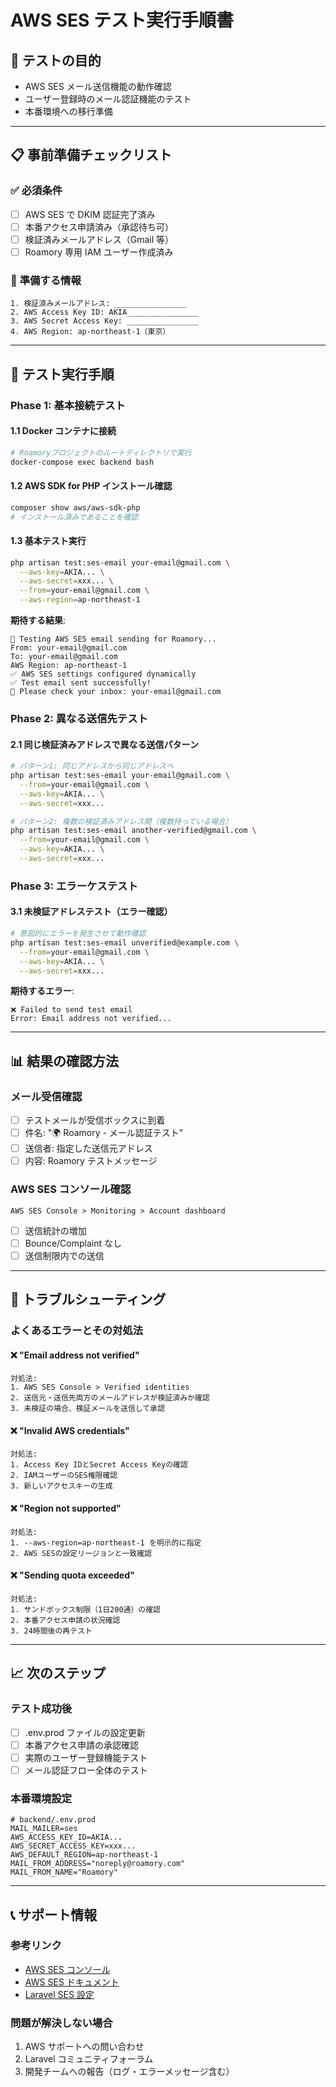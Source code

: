 # AWS SES テスト実行手順書

## 🎯 **テストの目的**

-   AWS SES メール送信機能の動作確認
-   ユーザー登録時のメール認証機能のテスト
-   本番環境への移行準備

---

## 📋 **事前準備チェックリスト**

### ✅ **必須条件**

-   [ ] AWS SES で DKIM 認証完了済み
-   [ ] 本番アクセス申請済み（承認待ち可）
-   [ ] 検証済みメールアドレス（Gmail 等）
-   [ ] Roamory 専用 IAM ユーザー作成済み

### 📝 **準備する情報**

```
1. 検証済みメールアドレス: ________________
2. AWS Access Key ID: AKIA________________
3. AWS Secret Access Key: ________________
4. AWS Region: ap-northeast-1（東京）
```

---

## 🚀 **テスト実行手順**

### **Phase 1: 基本接続テスト**

#### 1.1 Docker コンテナに接続

```bash
# Roamoryプロジェクトのルートディレクトリで実行
docker-compose exec backend bash
```

#### 1.2 AWS SDK for PHP インストール確認

```bash
composer show aws/aws-sdk-php
# インストール済みであることを確認
```

#### 1.3 基本テスト実行

```bash
php artisan test:ses-email your-email@gmail.com \
  --aws-key=AKIA... \
  --aws-secret=xxx... \
  --from=your-email@gmail.com \
  --aws-region=ap-northeast-1
```

**期待する結果**:

```
🚀 Testing AWS SES email sending for Roamory...
From: your-email@gmail.com
To: your-email@gmail.com
AWS Region: ap-northeast-1
✅ AWS SES settings configured dynamically
✅ Test email sent successfully!
📧 Please check your inbox: your-email@gmail.com
```

### **Phase 2: 異なる送信先テスト**

#### 2.1 同じ検証済みアドレスで異なる送信パターン

```bash
# パターン1: 同じアドレスから同じアドレスへ
php artisan test:ses-email your-email@gmail.com \
  --from=your-email@gmail.com \
  --aws-key=AKIA... \
  --aws-secret=xxx...

# パターン2: 複数の検証済みアドレス間（複数持っている場合）
php artisan test:ses-email another-verified@gmail.com \
  --from=your-email@gmail.com \
  --aws-key=AKIA... \
  --aws-secret=xxx...
```

### **Phase 3: エラーケステスト**

#### 3.1 未検証アドレステスト（エラー確認）

```bash
# 意図的にエラーを発生させて動作確認
php artisan test:ses-email unverified@example.com \
  --from=your-email@gmail.com \
  --aws-key=AKIA... \
  --aws-secret=xxx...
```

**期待するエラー**:

```
❌ Failed to send test email
Error: Email address not verified...
```

---

## 📊 **結果の確認方法**

### **メール受信確認**

-   [ ] テストメールが受信ボックスに到着
-   [ ] 件名: "🌍 Roamory - メール認証テスト"
-   [ ] 送信者: 指定した送信元アドレス
-   [ ] 内容: Roamory テストメッセージ

### **AWS SES コンソール確認**

```
AWS SES Console > Monitoring > Account dashboard
```

-   [ ] 送信統計の増加
-   [ ] Bounce/Complaint なし
-   [ ] 送信制限内での送信

---

## 🔧 **トラブルシューティング**

### **よくあるエラーとその対処法**

#### ❌ **"Email address not verified"**

```
対処法:
1. AWS SES Console > Verified identities
2. 送信元・送信先両方のメールアドレスが検証済みか確認
3. 未検証の場合、検証メールを送信して承認
```

#### ❌ **"Invalid AWS credentials"**

```
対処法:
1. Access Key IDとSecret Access Keyの確認
2. IAMユーザーのSES権限確認
3. 新しいアクセスキーの生成
```

#### ❌ **"Region not supported"**

```
対処法:
1. --aws-region=ap-northeast-1 を明示的に指定
2. AWS SESの設定リージョンと一致確認
```

#### ❌ **"Sending quota exceeded"**

```
対処法:
1. サンドボックス制限（1日200通）の確認
2. 本番アクセス申請の状況確認
3. 24時間後の再テスト
```

---

## 📈 **次のステップ**

### **テスト成功後**

-   [ ] .env.prod ファイルの設定更新
-   [ ] 本番アクセス申請の承認確認
-   [ ] 実際のユーザー登録機能テスト
-   [ ] メール認証フロー全体のテスト

### **本番環境設定**

```env
# backend/.env.prod
MAIL_MAILER=ses
AWS_ACCESS_KEY_ID=AKIA...
AWS_SECRET_ACCESS_KEY=xxx...
AWS_DEFAULT_REGION=ap-northeast-1
MAIL_FROM_ADDRESS="noreply@roamory.com"
MAIL_FROM_NAME="Roamory"
```

---

## 📞 **サポート情報**

### **参考リンク**

-   [AWS SES コンソール](https://console.aws.amazon.com/ses/)
-   [AWS SES ドキュメント](https://docs.aws.amazon.com/ses/)
-   [Laravel SES 設定](https://laravel.com/docs/mail#ses-driver)

### **問題が解決しない場合**

1. AWS サポートへの問い合わせ
2. Laravel コミュニティフォーラム
3. 開発チームへの報告（ログ・エラーメッセージ含む）
